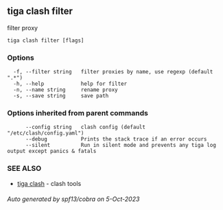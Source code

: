 ## tiga clash filter

filter proxy

```
tiga clash filter [flags]
```

### Options

```
  -f, --filter string   filter proxies by name, use regexp (default ".*")
  -h, --help            help for filter
  -n, --name string     rename proxy
  -s, --save string     save path
```

### Options inherited from parent commands

```
      --config string   clash config (default "/etc/clash/config.yaml")
      --debug           Prints the stack trace if an error occurs
      --silent          Run in silent mode and prevents any tiga log output except panics & fatals
```

### SEE ALSO

* [tiga clash](tiga_clash.md)	 - clash tools

###### Auto generated by spf13/cobra on 5-Oct-2023
